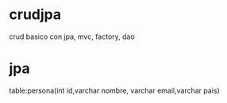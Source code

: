 # crudjpa
crud basico con jpa, mvc, factory, dao

# jpa 
table:persona(int id,varchar nombre, varchar email,varchar pais)
